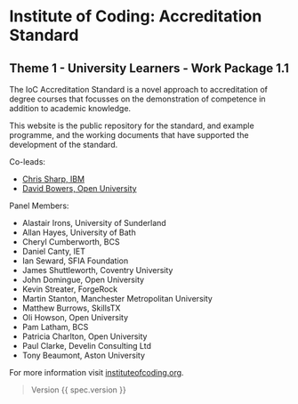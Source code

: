 # Institute of Coding: Accreditation Standard

## Theme 1 - University Learners - Work Package 1.1

The IoC Accreditation Standard is a novel approach to accreditation of degree courses that focusses on the demonstration of competence in addition to academic knowledge.

This website is the public repository for the standard, and example programme, and the working documents that have supported the development of the standard.

Co-leads:

- [Chris Sharp, IBM](https://www.linkedin.com/in/chris-sharp/)
- [David Bowers, Open University](http://www.open.ac.uk/people/dsb69)

Panel Members:

- Alastair Irons, University of Sunderland
- Allan Hayes, University of Bath
- Cheryl Cumberworth, BCS
- Daniel Canty, IET
- Ian Seward, SFIA Foundation
- James Shuttleworth, Coventry University
- John Domingue, Open University
- Kevin Streater, ForgeRock
- Martin Stanton, Manchester Metropolitan University
- Matthew Burrows, SkillsTX
- Oli Howson, Open University
- Pam Latham, BCS
- Patricia Charlton, Open University
- Paul Clarke, Develin Consulting Ltd
- Tony Beaumont, Aston University

For more information visit [instituteofcoding.org](https://instituteofcoding.org).

> Version {{ spec.version }}
